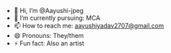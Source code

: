 - 👋 Hi, I’m @Aayushi-jpeg
- 🌱 I’m currently pursuing: MCA
- 📫 How to reach me: aayushiyadav2707@gmail.com
- 😄 Pronouns: They/them
- ⚡ Fun fact: Also an artist

<!---
Aayushi-jpeg/Aayushi-jpeg is a ✨ special ✨ repository because its `README.md` (this file) appears on your GitHub profile.
You can click the Preview link to take a look at your changes.
--->
